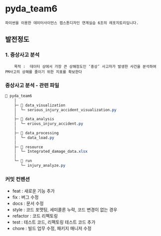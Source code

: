 # pyda_team6 
    파이썬을 이용한 데이터사이언스 캡스톤디자인 연계실습 6조의 레포지토리입니다.
## 발전정도 
### 1. 중상사고 분석
        목적 :  데이터 상에서 가장 큰 상해정도인 ‘중상’ 사고자가 발생한 사건을 분석하여 PM사고의 상해를 줄이기 위한 지표를 확보한다
### 중상사고 분석 - 관련 파일 
```css
📂 pyda_team6 
    │
    ├─ 📂 data_visualization
    │  └─ serious_injury_accident_visualization.py
    │
    ├─ 📂 data_analysis
    │  └─ erious_injury_accident.py 
    │
    ├─ 📂 data_processing 
    │  └─ data_load.py
    │
    ├─ 📂 resource 
    │  └─ Integrated_damage_data.xlsx    
    │
    └─ 📂 run
       └─ injury_analyze.py
```
### 커밋 컨벤션

- feat : 새로운 기능 추가
- fix : 버그 수정
- docs : 문서 수정
- style : 코드 포맷팅, 세미콜론 누락, 코드 변경이 없는 경우
- refactor : 코드 리펙토링
- test : 테스트 코드, 리펙토링 테스트 코드 추가
- chore : 빌드 업무 수정, 패키지 매니저 수정



